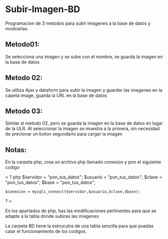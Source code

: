 # Subir-Imagen-BD
Programacion de 3 metodos para subir imagenes a la base de datos y mostrarlas.

## Metodo01:
Se selecciona una imagen y se sube con el nombre, se guarda la imagen en la base de datos

## Metodo 02:
Se utiliza Ajax y dataform para subir la imagen y guardar las imagenes en la capeta image, guarda la URL en la base de datos

## Metodo 03:
Similar al metodo 02, pero se guarda la imagen en la base de datos en lugar de la ULR.
Al seleccionar la imagen se muestra a la primera, sin necesidad de precionar un boton segundario para cargar la imagen

## Notas:
En la carpeta php, crea un archivo php llamado conexion y pon el siguiente codigo

< ? php
	$servidor = "pon_tus_datos";
	$usuario  = "pon_tus_datos";
	$clave    = "pon_tus_datos";
	$base     = "pon_tus_datos";

	$conexion = mysqli_connect($servidor,$usuario,$clave,$base);
? >


En los apartados de php, has las modificaciones pertinentes para que se adapte a la tabla donde subiras las imagenes

La carpeta BD tiene la estrucutra de una tabla sencilla para que puedas calar el funcionamiento de los codigos.
